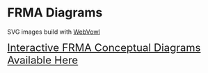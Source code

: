 # FRMA Diagrams

SVG images build with [WebVowl](http://www.visualdataweb.de/webvowl)

<a href="https://frma-ontology.github.io/diagrams/#/map" target="_blank" style="font-size: 1.5rem;">Interactive FRMA Conceptual Diagrams Available Here</a>